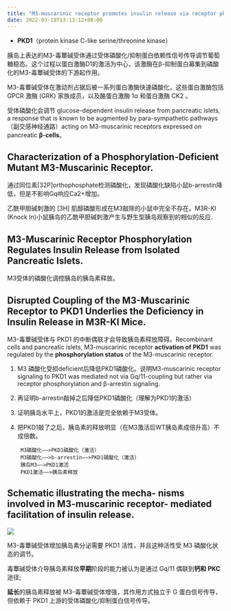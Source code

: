 ```yaml
---
title: "M3-muscarinic receptor promotes insulin release via receptor phosphorylation/arrestin-dependent activation of protein kinase D1"
date: 2022-03-19T13:13:12+08:00
---
```



- **PKD1**（protein kinase C-like serine/threonine kinase）

胰岛上表达的M3-毒蕈碱受体通过受体磷酸化/抑制蛋白依赖性信号传导调节葡萄糖稳态。这个过程以蛋白激酶D1的激活为中心，该激酶在β-抑制蛋白募集到磷酸化的M3-毒蕈碱受体的下游起作用。

M3-毒蕈碱受体在激动剂占据后被一系列蛋白激酶快速磷酸化，这些蛋白激酶包括 GPCR 激酶 (GRK) 家族成员，以及酪蛋白激酶 1α 和蛋白激酶 CK2 。

受体磷酸化会调节 glucose-dependent insulin release from pancreatic islets, a response that is known to be augmented by para-sympathetic pathways （副交感神经通路）acting on M3-muscarinic receptors expressed on pancreatic **β-cells**。

## Characterization of a Phosphorylation-Deficient Mutant M3-Muscarinic Receptor. 
通过同位素[32P]orthophosphate检测磷酸化，发现磷酸化缺陷小鼠b-arrestin降低，但是不影响Gq响应Ca2+增加。

乙酰甲胆碱刺激的 [3H] 肌醇磷酸形成在M3敲除的小鼠中完全不存在。M3R-KI (Knock In)小鼠胰岛的乙酰甲胆碱刺激产生与野生型胰岛观察到的相似的反应.

## M3-Muscarinic Receptor Phosphorylation Regulates Insulin Release from Isolated Pancreatic Islets.
M3受体的磷酸化调控胰岛的胰岛素释放。

## Disrupted Coupling of the M3-Muscarinic Receptor to PKD1 Underlies the Deficiency in Insulin Release in M3R-KI Mice. 
M3-毒蕈碱受体与 PKD1 的中断偶联才会导致胰岛素释放障碍。Recombinant cells and pancreatic islets, M3-muscarinic receptor **activation of PKD1** was regulated by the **phosphorylation status** of the M3-muscarinic receptor.

1. M3 磷酸化受损deficient后降低PKD1磷酸化。说明M3-muscarinic receptor signaling to PKD1 was mediated not via Gq/11-coupling but rather via receptor phosphorylation and β-arrestin signaling.
1. 再证明b-arrestin敲掉之后降低PKD1磷酸化（理解为PKD1的激活）
1. 证明胰岛水平上，PKD1的激活是完全依赖于M3受体。
1. 把PKD1敲了之后，胰岛素的释放明显（在M3激活后WT胰岛素成倍升高）不成倍数。

		M3磷酸化——>PKD1磷酸化（激活）
		M3磷酸化——>b-arrestin——>PKD1磷酸化（激活）
		胰岛M3——>PKD1激活
		PKD1激活——>胰岛素释放

## Schematic illustrating the mecha- nisms involved in M3-muscarinic receptor- mediated facilitation of insulin release.

![](https://www.pnas.org/cms/10.1073/pnas.1011651107/asset/55310fd3-110f-4507-9308-e359fb01818d/assets/graphic/pnas.1011651107fig05.jpeg)

M3-毒蕈碱受体增加胰岛素分泌需要 PKD1 活性，并且这种活性受 M3 磷酸化状态的调节。

毒蕈碱受体介导胰岛素释放**早期**阶段的能力被认为是通过 Gq/11 偶联到**钙和 PKC** 途径;

**延长**的胰岛素释放被 M3-毒蕈碱受体增强，其作用方式独立于 G 蛋白信号传导，但依赖于 PKD1 上游的受体磷酸化/抑制蛋白信号传导。
